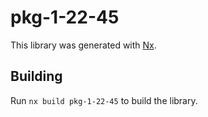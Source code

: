 # pkg-1-22-45

This library was generated with [Nx](https://nx.dev).

## Building

Run `nx build pkg-1-22-45` to build the library.
